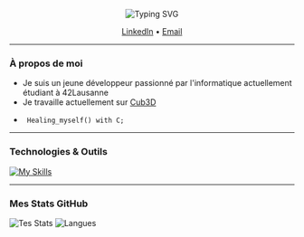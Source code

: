 <p align="center">
  <img src="https://readme-typing-svg.demolab.com?font=Fira+Code&weight=500&size=23&pause=1000&color=7F00FF&center=true&vCenter=true&width=500&lines=Salut%2C+Bienvenue+sur+mon+profil+!+%F0%9F%91%8B" alt="Typing SVG" />
</p>

<p align="center">
  <a href="https://www.linkedin.com/in/alessio-piscopo-087433172/">LinkedIn</a> •
  <a href="mailto:alessiopiscopo0@outlook.com">Email</a>
</p>

---

###  À propos de moi

-  Je suis un jeune développeur passionné par l'informatique actuellement étudiant à 42Lausanne
-  Je travaille actuellement sur <a href="https://github.com/Bullestico42/Cub3D">Cub3D</a>
-      Healing_myself() with C;

---

### Technologies & Outils

[![My Skills](https://skillicons.dev/icons?i=arduino,html,js,css,bash,c,cpp,git,github,vscode,sketchup,linux,mint,flutter&perline=7)](https://skillicons.dev)

---

### Mes Stats GitHub

![Tes Stats](https://github-readme-stats.vercel.app/api?username=Bullestico42&show_icons=true&theme=tokyonight)
![Langues](https://github-readme-stats.vercel.app/api/top-langs/?username=Bullestico42&layout=compact&theme=tokyonight)
